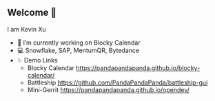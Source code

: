 ## Welcome 👋
I am Kevin Xu
- 🔭 I’m currently working on Blocky Calendar
- 💻 Snowflake, SAP, MentumQR, Bytedance
- ✨ Demo Links
  * Blocky Calendar https://pandapandapanda.github.io/blocky-calendar/
  * Battleship https://github.com/PandaPandaPanda/battleship-gui
  * Mini-Gerrit https://pandapandapanda.github.io/opendev/

<!--
**PandaPandaPanda/PandaPandaPanda** is a ✨ _special_ ✨ repository because its `README.md` (this file) appears on your GitHub profile.

Here are some ideas to get you started:

- 🔭 I’m currently working on ...
- 🌱 I’m currently learning ...
- 👯 I’m looking to collaborate on ...
- 🤔 I’m looking for help with ...
- 💬 Ask me about ...
- 📫 How to reach me: ...
- 😄 Pronouns: ...
- ⚡ Fun fact: ...
-->
